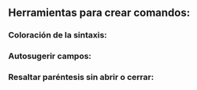 ## Herramientas para crear comandos:  
### Coloración de la sintaxis:  
### Autosugerir campos:  
### Resaltar paréntesis sin abrir o cerrar:  
### 
